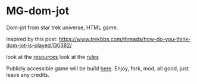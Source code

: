 # MG-dom-jot
Dom-jot from star trek universe, HTML game.

Inspired by this post:
https://www.trekbbs.com/threads/how-do-you-think-dom-jot-is-played.130382/

look at the [resources](resources.md)
look at the [rules](rules.md)

Publicly accessible game will be build [here](https://hjalmarsnoep.github.io/MG-dom-jot/). Enjoy, fork, mod, all good, just leave any credits.
